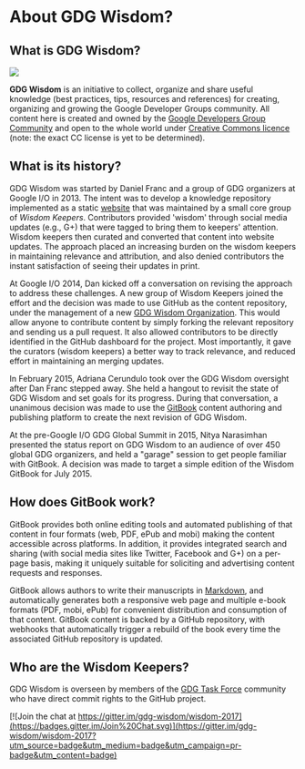 # About GDG Wisdom?


## What is GDG Wisdom?
![](https://lh5.googleusercontent.com/-hHxMe7L9FbY/UaH7wJbpcpI/AAAAAAAAACY/ePkTjDRwgK8/w887-h587-no/jhoon.jpg)

**GDG Wisdom** is an initiative to collect, organize and share useful knowledge (best practices, tips, resources and references) for creating, organizing and growing the Google Developer Groups community. All content here is created and owned by the [Google Developers Group Community](https://developers.google.com/community/) and open to the whole world under [Creative Commons licence](https://creativecommons.org/licenses/) (note: the exact CC license is yet to be determined).

## What is its history?
GDG Wisdom was started by Daniel Franc and a group of GDG organizers at Google I/O in 2013. The intent was to develop a knowledge repository implemented as a static [website](https://sites.google.com/site/gdgwisdom/home) that was maintained by a small core group of _Wisdom Keepers_. Contributors provided 'wisdom' through social media updates (e.g., G+) that were tagged to bring them to keepers' attention. Wisdom keepers then curated and converted that content into website updates. The approach placed an increasing burden on the wisdom keepers in maintaining relevance and attribution, and also denied contributors the instant satisfaction of seeing their updates in print.

At Google I/O 2014, Dan kicked off a conversation on revising the approach to address these challenges. A new group of Wisdom Keepers joined the effort and the decision was made to use GitHub as the content repository, under the management of a new [GDG Wisdom Organization](https://github.com/gdg-wisdom). This would allow anyone to contribute content by simply forking the relevant repository and sending us a pull request. It also allowed contributors to be directly identified in the GitHub dashboard for the project. Most importantly, it gave the curators (wisdom keepers) a better way to track relevance, and reduced effort in maintaining an merging updates.

In February 2015, Adriana Cerundulo took over the GDG Wisdom oversight after Dan Franc stepped away. She held a hangout to revisit the state of GDG Wisdom and set goals for its progress. During that conversation, a unanimous decision was made to use the [GitBook](http://www.gitbook.com) content authoring and publishing platform to create the next revision of GDG Wisdom. 

At the pre-Google I/O GDG Global Summit in 2015, Nitya Narasimhan presented the status report on GDG Wisdom to an audience of over 450 global GDG organizers, and held a "garage" session to get people familiar with GitBook. A decision was made to target a simple edition of the Wisdom GitBook for July 2015.


## How does GitBook work?

GitBook provides both online editing tools and automated publishing of that content in four formats (web, PDF, ePub and mobi) making the content accessible across platforms. In addition, it provides integrated search and sharing (with social media sites like Twitter, Facebook and G+) on a per-page basis, making it uniquely suitable for soliciting and advertising content requests and responses.

GitBook allows authors to write their manuscripts in [Markdown](http://daringfireball.net/projects/markdown/syntax), and automatically generates both a responsive web page and multiple e-book formats (PDF, mobi, ePub) for convenient distribution and consumption of that content. GitBook content is backed by a GitHub repository, with webhooks that automatically trigger a rebuild of the book every time the associated GitHub repository is updated.


## Who are the Wisdom Keepers?
GDG Wisdom is overseen by members of the [GDG Task Force](https://plus.google.com/communities/105665179823281944523) community who have direct commit rights to the GitHub project.



[![Join the chat at https://gitter.im/gdg-wisdom/wisdom-2017](https://badges.gitter.im/Join%20Chat.svg)](https://gitter.im/gdg-wisdom/wisdom-2017?utm_source=badge&utm_medium=badge&utm_campaign=pr-badge&utm_content=badge)
